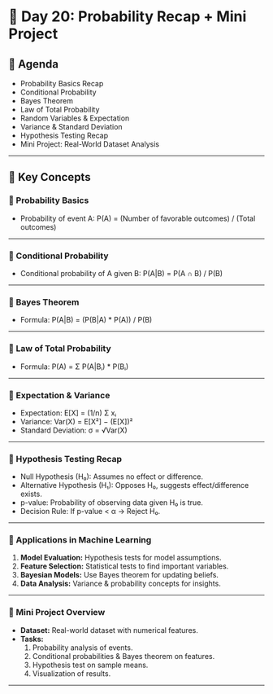 # 📘 Day 20: Probability Recap + Mini Project  

## 📌 Agenda  
- Probability Basics Recap  
- Conditional Probability  
- Bayes Theorem  
- Law of Total Probability  
- Random Variables & Expectation  
- Variance & Standard Deviation  
- Hypothesis Testing Recap  
- Mini Project: Real-World Dataset Analysis  

---

## 🧾 Key Concepts  

### 🔹 Probability Basics  
- Probability of event A:  P(A) = (Number of favorable outcomes) / (Total outcomes)  

---

### 🔹 Conditional Probability  
- Conditional probability of A given B:  P(A|B) = P(A ∩ B) / P(B)  

---

### 🔹 Bayes Theorem  
- Formula:  P(A|B) = (P(B|A) * P(A)) / P(B)  

---

### 🔹 Law of Total Probability  
- Formula:  P(A) = Σ P(A|Bᵢ) * P(Bᵢ)  

---

### 🔹 Expectation & Variance  
- Expectation:  E[X] = (1/n) Σ xᵢ  
- Variance:  Var(X) = E[X²] − (E[X])²  
- Standard Deviation:  σ = √Var(X)  

---

### 🔹 Hypothesis Testing Recap  
- Null Hypothesis (H₀): Assumes no effect or difference.  
- Alternative Hypothesis (H₁): Opposes H₀, suggests effect/difference exists.  
- p-value: Probability of observing data given H₀ is true.  
- Decision Rule: If p-value < α → Reject H₀.  

---

### 🔹 Applications in Machine Learning  
1. **Model Evaluation:** Hypothesis tests for model assumptions.  
2. **Feature Selection:** Statistical tests to find important variables.  
3. **Bayesian Models:** Use Bayes theorem for updating beliefs.  
4. **Data Analysis:** Variance & probability concepts for insights.  

---

### 🔹 Mini Project Overview  
- **Dataset:** Real-world dataset with numerical features.  
- **Tasks:**  
  1. Probability analysis of events.  
  2. Conditional probabilities & Bayes theorem on features.  
  3. Hypothesis test on sample means.  
  4. Visualization of results.  

---
